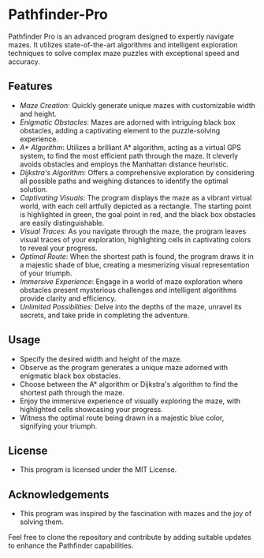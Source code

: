 # Pathfinder-Pro
Pathfinder Pro is an advanced program designed to expertly navigate mazes. It utilizes state-of-the-art algorithms and intelligent exploration techniques to solve complex maze puzzles with exceptional speed and accuracy.

## Features

   - *Maze Creation*: Quickly generate unique mazes with customizable width and height.
   - *Enigmatic Obstacles*: Mazes are adorned with intriguing black box obstacles, adding a captivating element to the puzzle-solving experience.
   - _A* Algorithm_: Utilizes a brilliant A* algorithm, acting as a virtual GPS system, to find the most efficient path through the maze. It cleverly avoids obstacles and employs the Manhattan distance heuristic.
   - *Dijkstra's Algorithm*: Offers a comprehensive exploration by considering all possible paths and weighing distances to identify the optimal solution.
   - *Captivating Visuals*: The program displays the maze as a vibrant virtual world, with each cell artfully depicted as a rectangle. The starting point is highlighted in green, the goal point in red, and the black box obstacles are easily distinguishable.
   - *Visual Traces*: As you navigate through the maze, the program leaves visual traces of your exploration, highlighting cells in captivating colors to reveal your progress.
   - *Optimal Route*: When the shortest path is found, the program draws it in a majestic shade of blue, creating a mesmerizing visual representation of your triumph.
   - *Immersive Experience*: Engage in a world of maze exploration where obstacles present mysterious challenges and intelligent algorithms provide clarity and efficiency.
   - *Unlimited Possibilities*: Delve into the depths of the maze, unravel its secrets, and take pride in completing the adventure.

## Usage

   - Specify the desired width and height of the maze.
   - Observe as the program generates a unique maze adorned with enigmatic black box obstacles.
   - Choose between the A* algorithm or Dijkstra's algorithm to find the shortest path through the maze.
   - Enjoy the immersive experience of visually exploring the maze, with highlighted cells showcasing your progress.
   - Witness the optimal route being drawn in a majestic blue color, signifying your triumph.


## License

   - This program is licensed under the MIT License.

## Acknowledgements

   - This program was inspired by the fascination with mazes and the joy of solving them.

Feel free to clone the repository and contribute by adding suitable updates to enhance the Pathfinder capabilities.
